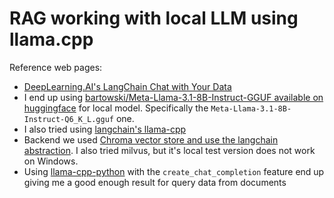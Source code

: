 # RAG working with local LLM using llama.cpp

Reference web pages:

* [DeepLearning.AI's LangChain Chat with Your Data](https://learn.deeplearning.ai/courses/langchain-chat-with-your-data)
* I end up using [bartowski/Meta-Llama-3.1-8B-Instruct-GGUF available on huggingface](https://huggingface.co/bartowski/Meta-Llama-3.1-8B-Instruct-GGUF/tree/main) for local model. Specifically the `Meta-Llama-3.1-8B-Instruct-Q6_K_L.gguf` one.
* I also tried using [langchain's llama-cpp](https://python.langchain.com/v0.2/docs/integrations/llms/llamacpp/)
* Backend we used [Chroma vector store and use the langchain abstraction](https://python.langchain.com/v0.2/docs/integrations/vectorstores/chroma/). I also tried milvus, but it's local test version does not work on Windows.
* Using [llama-cpp-python](https://github.com/abetlen/llama-cpp-python) with the `create_chat_completion` feature end up giving me a good enough result for query data from documents 